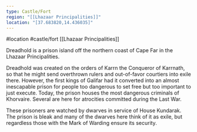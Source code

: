 ```yaml
---
type: Castle/Fort
region: "[[Lhazaar Principalities]]"
location: "[37.683820,14.436035]"
---
```

 #location #castle/fort [[Lhazaar Principalities]]

Dreadhold is a prison island off the northern coast of Cape Far in the Lhazaar Principalities.

Dreadhold was created on the orders of Karrn the Conqueror of Karrnath, so that he might send overthrown rulers and out-of-favor courtiers into exile there. However, the first kings of Galifar had it converted into an almost inescapable prison for people too dangerous to set free but too important to just execute. Today, the prison houses the most dangerous criminals of Khorvaire. Several are here for atrocities committed during the Last War.

These prisoners are watched by dwarves in service of House Kundarak. The prison is bleak and many of the dwarves here think of it as exile, but regardless those with the Mark of Warding ensure its security.

